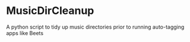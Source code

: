 MusicDirCleanup
===============

A python script to tidy up music directories prior to running auto-tagging apps like Beets